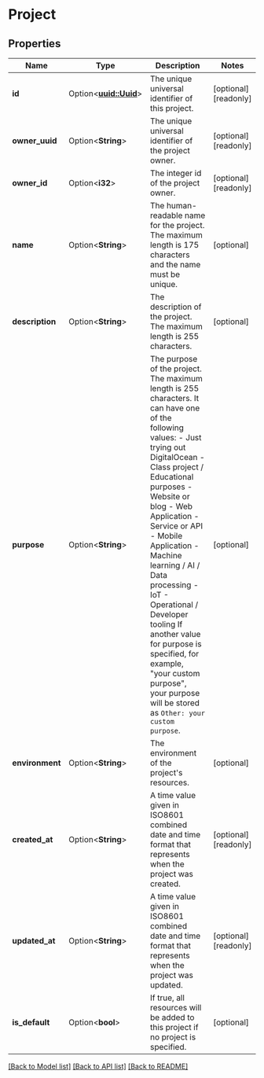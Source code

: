 # Project

## Properties

Name | Type | Description | Notes
------------ | ------------- | ------------- | -------------
**id** | Option<[**uuid::Uuid**](uuid::Uuid.md)> | The unique universal identifier of this project. | [optional][readonly]
**owner_uuid** | Option<**String**> | The unique universal identifier of the project owner. | [optional][readonly]
**owner_id** | Option<**i32**> | The integer id of the project owner. | [optional][readonly]
**name** | Option<**String**> | The human-readable name for the project. The maximum length is 175 characters and the name must be unique. | [optional]
**description** | Option<**String**> | The description of the project. The maximum length is 255 characters. | [optional]
**purpose** | Option<**String**> | The purpose of the project. The maximum length is 255 characters. It can have one of the following values:  - Just trying out DigitalOcean - Class project / Educational purposes - Website or blog - Web Application - Service or API - Mobile Application - Machine learning / AI / Data processing - IoT - Operational / Developer tooling  If another value for purpose is specified, for example, \"your custom purpose\", your purpose will be stored as `Other: your custom purpose`.  | [optional]
**environment** | Option<**String**> | The environment of the project's resources. | [optional]
**created_at** | Option<**String**> | A time value given in ISO8601 combined date and time format that represents when the project was created. | [optional][readonly]
**updated_at** | Option<**String**> | A time value given in ISO8601 combined date and time format that represents when the project was updated. | [optional][readonly]
**is_default** | Option<**bool**> | If true, all resources will be added to this project if no project is specified. | [optional]

[[Back to Model list]](../README.md#documentation-for-models) [[Back to API list]](../README.md#documentation-for-api-endpoints) [[Back to README]](../README.md)


